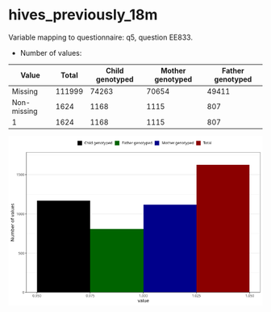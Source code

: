 # hives_previously_18m
Variable mapping to questionnaire: q5, question EE833.
- Number of values:

| Value | Total | Child genotyped | Mother genotyped | Father genotyped |
| ----- | ----- | --------------- | ---------------- | ---------------- |
| Missing | 111999 | 74263 | 70654 | 49411 |
| Non-missing | 1624 | 1168 | 1115 | 807 |
| 1 | 1624 | 1168 | 1115 | 807 |



![](hives_previously_18m_n.png)



